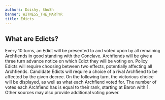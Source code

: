 ```yaml
---
authors: Doishy, ShuSh
banner: WITNESS_THE_MARTYR
title: Edicts
---
```


## What are Edicts?

Every 10 turns, an Edict will be presented to and voted upon by all remaining
Archfiends in good standing with the Conclave. Archfiends will be give a three
turn advance notice on which Edict they will be voting on. Policy Edicts will
require choosing between two effects, potentially affecting all Archfiends.
Candidate Edicts will require a choice of a rival Archfiend to be affected by
the given decree. On the following turn, the victorious choice will be
displayed, as well as what each Archfiend voted for. The number of votes each
Archfiend has is equal to their rank, starting at Baron with 1. Other sources
may also provide additional voting power.
